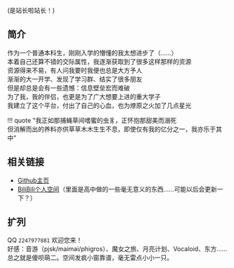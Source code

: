(是站长啦站长！)

## 简介
作为一个普通本科生，刚刚入学的懵懂的我太想进步了（……）  
本着自己还算不错的交际属性，我逐渐获取到了很多这样那样的资源  
资源得来不易，有人问我要时我便也总是大方予人  
渐渐的大一开学、发现了学习群、结实了很多朋友  
但是却总是会有一些遗憾：信息壁垒宏而难破  
为了我，我的伴侣，也更是为了广大想要上进的重大学子  
我建立了这个平台，付出了自己的心血，也为燎原之火加了几点星光  

!!! quote "我正如那捕蝇草间嗜蜜的虫豸，正怀抱那甜美而溺死<br>但消解而出的养料亦供草草木木生生不息，即使仅有我的亿分之一，我亦乐于其中"

## 相关链接
- [Github主页](https://github.com/INFO-studio)  
- [BiliBili个人空间](https://space.bilibili.com/397039149)（里面是高中做的一些毫无意义的东西……可能以后会更新一下？）

## 扩列
QQ `2247977881` 欢迎您来！  
好感：音游（pjsk/maimai/phigros）、魔女之旅、月亮计划、Vocaloid、东方……  
总之就是傻呗萌二。空间发疯小窗靠谱，毫无雷点小小一只。